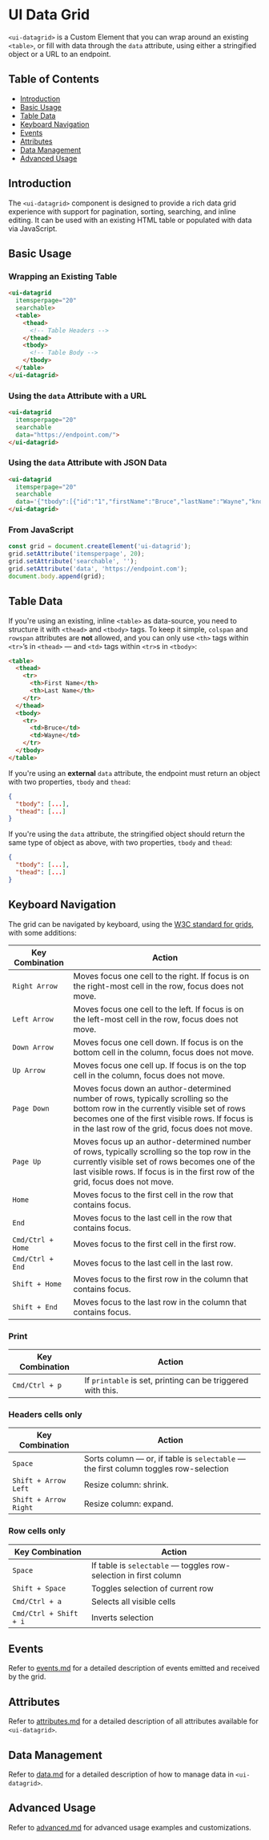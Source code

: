 
# UI Data Grid

`<ui-datagrid>` is a Custom Element that you can wrap around an existing `<table>`, or fill with data through the `data` attribute, using either a stringified object or a URL to an endpoint.

## Table of Contents
- [Introduction](#introduction)
- [Basic Usage](#basic-usage)
- [Table Data](#table-data)
- [Keyboard Navigation](keyboard-shortcuts.md)
- [Events](events.md)
- [Attributes](attributes.md)
- [Data Management](data.md)
- [Advanced Usage](advanced.md)

## Introduction
The `<ui-datagrid>` component is designed to provide a rich data grid experience with support for pagination, sorting, searching, and inline editing. It can be used with an existing HTML table or populated with data via JavaScript.

## Basic Usage

### Wrapping an Existing Table
```html
<ui-datagrid
  itemsperpage="20"
  searchable>
  <table>
    <thead>
      <!-- Table Headers -->
    </thead>
    <tbody>
      <!-- Table Body -->
    </tbody>
  </table>
</ui-datagrid>
```

### Using the `data` Attribute with a URL
```html
<ui-datagrid
  itemsperpage="20"
  searchable
  data="https://endpoint.com/">
</ui-datagrid>
```

### Using the `data` Attribute with JSON Data
```html
<ui-datagrid
  itemsperpage="20"
  searchable
  data='{"tbody":[{"id":"1","firstName":"Bruce","lastName":"Wayne","knownAs":"Batman","place":"GothamCity"},{"id":"2","firstName":"Clark","lastName":"Kent","knownAs":"Superman","place":"Metropolis"}],"thead":[{"field":"id","hidden":true,"label":"ID","uid":true},{"field":"firstName","hidden":false,"label":"FirstName","uid":false},{"field":"lastName","hidden":false,"label":"LastName","uid":false},{"field":"knownAs","hidden":false,"label":"KnownAs","uid":false},{"field":"place","hidden":false,"label":"Place","uid":false}]}'>
</ui-datagrid>
```

### From JavaScript
```js
const grid = document.createElement('ui-datagrid');
grid.setAttribute('itemsperpage', 20);
grid.setAttribute('searchable', '');
grid.setAttribute('data', 'https://endpoint.com');
document.body.append(grid);
```

## Table Data
If you're using an existing, inline `<table>` as data-source, you need to structure it with `<thead>` and `<tbody>` tags. To keep it simple, `colspan` and `rowspan` attributes are **not** allowed, and you can only use `<th>` tags within `<tr>`’s in `<thead>` — and `<td>` tags within `<tr>`s in `<tbody>`:

```html
<table>
  <thead>
    <tr>
      <th>First Name</th>
      <th>Last Name</th>
    </tr>
  </thead>
  <tbody>
    <tr>
      <td>Bruce</td>
      <td>Wayne</td>
    </tr>
  </tbody>
</table>
```

If you're using an **external** `data` attribute, the endpoint must return an object with two properties, `tbody` and `thead`:

```json
{
  "tbody": [...],
  "thead": [...]
}
```

If you're using the `data` attribute, the stringified object should return the same type of object as above, with two properties, `tbody` and `thead`:

```json
{
  "tbody": [...],
  "thead": [...]
}
```

## Keyboard Navigation
The grid can be navigated by keyboard, using the [W3C standard for grids](https://www.w3.org/WAI/ARIA/apg/patterns/grid/), with some additions:

| Key Combination | Action |
| --- | --- |
| `Right Arrow` | Moves focus one cell to the right. If focus is on the right-most cell in the row, focus does not move. |
| `Left Arrow` | Moves focus one cell to the left. If focus is on the left-most cell in the row, focus does not move. |
| `Down Arrow` | Moves focus one cell down. If focus is on the bottom cell in the column, focus does not move. |
| `Up Arrow` | Moves focus one cell up. If focus is on the top cell in the column, focus does not move. |
| `Page Down` | Moves focus down an author-determined number of rows, typically scrolling so the bottom row in the currently visible set of rows becomes one of the first visible rows. If focus is in the last row of the grid, focus does not move. |
| `Page Up` | Moves focus up an author-determined number of rows, typically scrolling so the top row in the currently visible set of rows becomes one of the last visible rows. If focus is in the first row of the grid, focus does not move. |
| `Home` | Moves focus to the first cell in the row that contains focus. |
| `End` | Moves focus to the last cell in the row that contains focus. |
| `Cmd/Ctrl + Home` | Moves focus to the first cell in the first row. |
| `Cmd/Ctrl + End` | Moves focus to the last cell in the last row. |
| `Shift + Home` | Moves focus to the first row in the column that contains focus. |
| `Shift + End` | Moves focus to the last row in the column that contains focus. |

### Print
| Key Combination | Action |
| --- | --- |
| `Cmd/Ctrl + p` | If `printable` is set, printing can be triggered with this. |

### Headers cells only

| Key Combination | Action |
| --- | --- |
| `Space` | Sorts column — or, if table is `selectable` — the first column toggles row-selection |
| `Shift + Arrow Left` | Resize column: shrink. |
| `Shift + Arrow Right` | Resize column: expand. |

### Row cells only

| Key Combination | Action |
| --- | --- |
| `Space` | If table is `selectable` — toggles row-selection in first column |
| `Shift + Space` | Toggles selection of current row |
| `Cmd/Ctrl + a` | Selects all visible cells |
| `Cmd/Ctrl + Shift + i` | Inverts selection |

## Events
Refer to [events.md](events.md) for a detailed description of events emitted and received by the grid.

## Attributes
Refer to [attributes.md](attributes.md) for a detailed description of all attributes available for `<ui-datagrid>`.

## Data Management
Refer to [data.md](data.md) for a detailed description of how to manage data in `<ui-datagrid>`.

## Advanced Usage
Refer to [advanced.md](advanced.md) for advanced usage examples and customizations.
